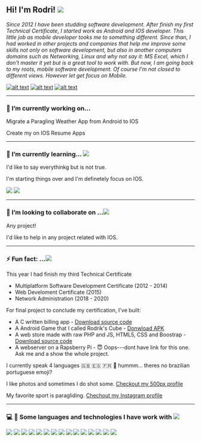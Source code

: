 

## Hi! I'm Rodri! ![](https://raw.githubusercontent.com/rodri2d2/rodri2d2/master/hi%20.jpeg)



*Since 2012 I have been studding software development.
After finish my first Technical Certificate, I started work as Android and IOS developer.
This little job as mobile developer tooks me to something different. Since than, I had worked in other projects and companies that help me improve some skills not only on software development, but also in another computers domains such as Networking, Linux and why not say it: MS Excel, which I don't master it yet but is a great tool to work with.
But now, I am going back to my roots, mobile software development. Of course I'm not closed to different views. However let get focus on Mobile.*

[![alt text][1.1]](www.linkedin.com/in/rodricandido)
[![alt text][2.1]](https://www.instagram.com/rodri2d2/)
[![alt text][3.1]](https://500px.com/p/rodrigoadelinocandido)


---

### 🔭  I’m currently working on...

 Migrate a Paragling Weather App from Android to IOS
 
 Create my on IOS Resume Apps
 
---

### 🌱  I’m currently learning... ![](https://raw.githubusercontent.com/rodri2d2/rodri2d2/master/study.jpeg)

I'd like to say everythinkg but is not true. 

I'm starting things over and I'm definetely focus on IOS.

[<img src="https://img.icons8.com/fluent/48/000000/swift.png"/>]()
[<img src="https://img.icons8.com/color/48/000000/xcode.png"/>]()

---

### 👯  I’m looking to collaborate on ...![](https://raw.githubusercontent.com/rodri2d2/rodri2d2/master/think.jpeg)

Any project!

I'd like to help in any project related with IOS.

---
<!-- ### 🤔 I’m looking for help with .. -->

<!--
- 💬 Ask me about ...
- 📫 How to reach me: ...
- 😄 Pronouns: ...
-->


### ⚡ Fun fact: ...![](https://raw.githubusercontent.com/rodri2d2/rodri2d2/master/fun2.jpeg)

This year I had finish my third Technical Certificate 
 * Multiplatform Software Development Certificate (2012 - 2014)
 * Web Develoment Certificate (2015)
 * Network Administration (2018 - 2020)
 
For final project to conclude my certification, I've built:
 * A C written billing app - [Download source code](https://github.com/rodri2d2/rodri2d2/blob/master/FacturacionPlus.zip)
 * A Android Game that I called Rodrik's Cube - [Donwload APK](https://github.com/rodri2d2/rodri2d2/blob/master/proyectoAndroid.apk)
 * A web store made with raw PHP and JS, HTML5, CSS and Boostrap  - [Download source code](https://github.com/rodri2d2/rodri2d2/blob/master/onlineStore.zip)
 * A webserver on a Rapsberry Pi  -  :innocent: Oops---dont have link for this one. Ask me and a show the whole project.


I currently speak 4 languages :gb:  :es:  :fr: 🤔 hummm... theres no brazilian portuguese emoji?

I like photos and sometimes I do shot some. [Checkout my 500px profile](https://500px.com/p/rodrigoadelinocandido)

My favorite sport is paragliding. [Chechout my Instagram profile](https://www.instagram.com/rodri2d2/)




---

### :computer:  :hammer:  Some languages and technologies I have work with ![](https://raw.githubusercontent.com/rodri2d2/rodri2d2/master/fun.jpeg)

[<img src="https://img.icons8.com/fluent/48/000000/swift.png"/>]()
[<img src="https://img.icons8.com/officel/40/000000/php-logo.png"/>]()
[<img src="https://img.icons8.com/color/48/000000/javascript.png"/>]()
[<img src="https://img.icons8.com/color/48/000000/java-coffee-cup-logo.png"/>]()
[<img src="https://img.icons8.com/color/48/000000/html-5.png"/>]()
[<img src="https://img.icons8.com/color/48/000000/css3.png"/>]()
[<img src="https://img.icons8.com/ios/50/000000/mysql-logo.png"/>]()
[<img src="https://img.icons8.com/color/48/000000/xcode.png"/>]()
[<img src="https://img.icons8.com/fluent/48/000000/visual-studio-code-2019.png"/>]()
[<img src="https://img.icons8.com/fluent/48/000000/android-os.png"/>]()
[<img src="https://img.icons8.com/officel/40/000000/java-eclipse.png"/>]()
[<img src="https://img.icons8.com/color/48/000000/microsoft-excel-2019--v1.png"/>]()
[<img src="https://img.icons8.com/officel/40/000000/mac-os.png"/>]()
[<img src="https://img.icons8.com/color/48/000000/kali-linux.png"/>]()
[<img src="https://img.icons8.com/color/48/000000/linux.png"/>]()



[1.1]: https://img.icons8.com/ios/48/000000/linkedin.png
[2.1]: https://img.icons8.com/ios/48/000000/instagram-new.png
[3.1]: https://img.icons8.com/ios/48/000000/500px-new.png
